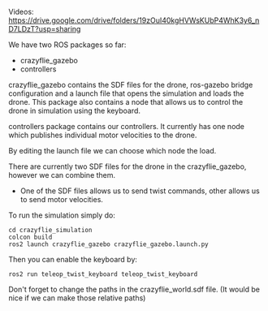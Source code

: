 Videos:
https://drive.google.com/drive/folders/19zOuI40kgHVWsKUbP4WhK3y6_nD7LDzT?usp=sharing

We have two ROS packages so far:

 - crazyflie_gazebo
 - controllers

crazyflie_gazebo contains the SDF files for the drone, ros-gazebo bridge configuration and a launch file that opens the simulation and loads the drone.
This package also contains a node that allows us to control the drone in simulation using the keyboard.

controllers package contains our controllers. It currently has one node which publishes individual motor velocities to the drone.

By editing the launch file we can choose which node the load.

There are currently two SDF files for the drone in the crazyflie_gazebo, however we can combine them.
- One of the SDF files allows us to send twist commands, other allows us to send motor velocities.

To run the simulation simply do:
```
cd crazyflie_simulation
colcon build 
ros2 launch crazyflie_gazebo crazyflie_gazebo.launch.py 
```
Then you can enable the keyboard by:
```
ros2 run teleop_twist_keyboard teleop_twist_keyboard
```
Don't forget to change the paths in the crazyflie_world.sdf file. (It would be nice if we can make those relative paths)
